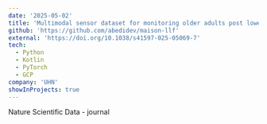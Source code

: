 ```yaml
---
date: '2025-05-02'
title: 'Multimodal sensor dataset for monitoring older adults post lower limb fractures in community settings'
github: 'https://github.com/abedidev/maison-llf'
external: 'https://doi.org/10.1038/s41597-025-05069-7'
tech:
  - Python
  - Kotlin
  - PyTorch
  - GCP
company: 'UHN'
showInProjects: true
---
```


Nature Scientific Data - journal
